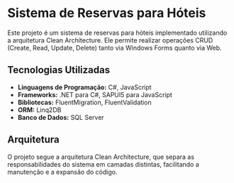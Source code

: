 # Sistema de Reservas para Hóteis

Este projeto é um sistema de reservas para hóteis implementado utilizando a arquitetura Clean Architecture. Ele permite realizar operações CRUD (Create, Read, Update, Delete) tanto via Windows Forms quanto via Web.

## Tecnologias Utilizadas

- **Linguagens de Programação:** C#, JavaScript
- **Frameworks:** .NET para C#, SAPUI5 para JavaScript
- **Bibliotecas:** FluentMigration, FluentValidation
- **ORM:** Linq2DB
- **Banco de Dados:** SQL Server

## Arquitetura

O projeto segue a arquitetura Clean Architecture, que separa as responsabilidades do sistema em camadas distintas, facilitando a manutenção e a expansão do código.
